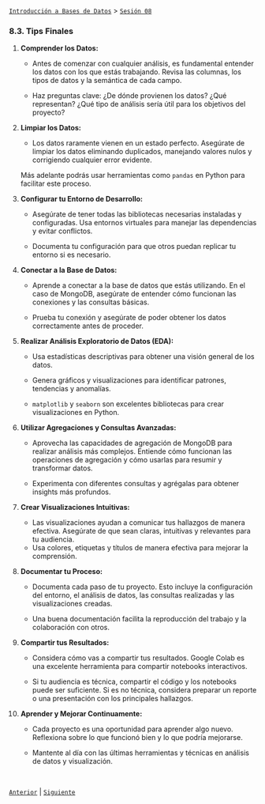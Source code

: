 [`Introducción a Bases de Datos`](../../README.md) > [`Sesión 08`](../README.md)

### 8.3. Tips Finales

1. **Comprender los Datos:**

	- Antes de comenzar con cualquier análisis, es fundamental entender los datos con los que estás trabajando. Revisa las columnas, los tipos de datos y la semántica de cada campo.

	- Haz preguntas clave: ¿De dónde provienen los datos? ¿Qué representan? ¿Qué tipo de análisis sería útil para los objetivos del proyecto?

2. **Limpiar los Datos:**

	- Los datos raramente vienen en un estado perfecto. Asegúrate de limpiar los datos eliminando duplicados, manejando valores nulos y corrigiendo cualquier error evidente.

	Más adelante podrás usar herramientas como `pandas` en Python para facilitar este proceso.

3. **Configurar tu Entorno de Desarrollo:**

	- Asegúrate de tener todas las bibliotecas necesarias instaladas y configuradas. Usa entornos virtuales para manejar las dependencias y evitar conflictos.
	
	- Documenta tu configuración para que otros puedan replicar tu entorno si es necesario.

4. **Conectar a la Base de Datos:**

	- Aprende a conectar a la base de datos que estás utilizando. En el caso de MongoDB, asegúrate de entender cómo funcionan las conexiones y las consultas básicas.
	
	- Prueba tu conexión y asegúrate de poder obtener los datos correctamente antes de proceder.

5. **Realizar Análisis Exploratorio de Datos (EDA):**

	- Usa estadísticas descriptivas para obtener una visión general de los datos.

	- Genera gráficos y visualizaciones para identificar patrones, tendencias y anomalías.

	- `matplotlib` y `seaborn` son excelentes bibliotecas para crear visualizaciones en Python.


6. **Utilizar Agregaciones y Consultas Avanzadas:**

	- Aprovecha las capacidades de agregación de MongoDB para realizar análisis más complejos. Entiende cómo funcionan las operaciones de agregación y cómo usarlas para resumir y transformar datos.

	- Experimenta con diferentes consultas y agrégalas para obtener insights más profundos.

7. **Crear Visualizaciones Intuitivas:**

	- Las visualizaciones ayudan a comunicar tus hallazgos de manera efectiva. Asegúrate de que sean claras, intuitivas y relevantes para tu audiencia.
	- Usa colores, etiquetas y títulos de manera efectiva para mejorar la comprensión.

8. **Documentar tu Proceso:**

	- Documenta cada paso de tu proyecto. Esto incluye la configuración del entorno, el análisis de datos, las consultas realizadas y las visualizaciones creadas.

	- Una buena documentación facilita la reproducción del trabajo y la colaboración con otros.

9. **Compartir tus Resultados:**

	- Considera cómo vas a compartir tus resultados. Google Colab es una excelente herramienta para compartir notebooks interactivos.

	- Si tu audiencia es técnica, compartir el código y los notebooks puede ser suficiente. Si es no técnica, considera preparar un reporte o una presentación con los principales hallazgos.

10. **Aprender y Mejorar Continuamente:**

	- Cada proyecto es una oportunidad para aprender algo nuevo. Reflexiona sobre lo que funcionó bien y lo que podría mejorarse.

	- Mantente al día con las últimas herramientas y técnicas en análisis de datos y visualización.

<br/>

[`Anterior`](../tema02/README.md) | [`Siguiente`](#)

